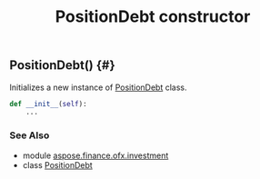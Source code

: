 ﻿---
title: PositionDebt constructor
second_title: Aspose.Finance for Python via .NET API References
description: 
type: docs
weight: 10
url: /python-net/aspose.finance.ofx.investment/positiondebt/__init__/
is_root: false
---

## PositionDebt() {#}

Initializes a new instance of [PositionDebt](/finance/python-net/aspose.finance.ofx.investment/positiondebt) class.



```python
def __init__(self):
    ...
```





### See Also
* module [aspose.finance.ofx.investment](../../)
* class [PositionDebt](/finance/python-net/aspose.finance.ofx.investment/positiondebt)
